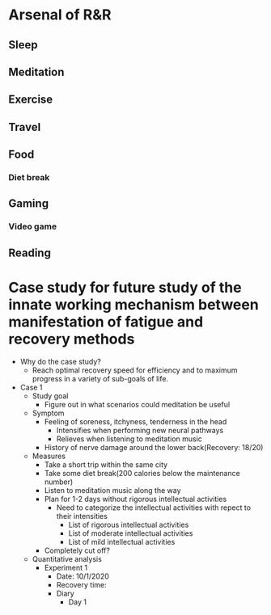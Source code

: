 
# Arsenal of R&R
## Sleep
## Meditation
## Exercise
## Travel
## Food
### Diet break
## Gaming
### Video game
## Reading

# Case study for future study of the innate working mechanism between manifestation of fatigue and recovery methods
- Why do the case study?
  - Reach optimal recovery speed for efficiency and to maximum progress in a variety of sub-goals of life.
- Case 1
  - Study goal
    - Figure out in what scenarios could meditation be useful
  - Symptom
    - Feeling of soreness, itchyness, tenderness in the head
      - Intensifies when performing new neural pathways
      - Relieves when listening to meditation music
    - History of nerve damage around the lower back(Recovery: 18/20) 
  - Measures
    - Take a short trip within the same city
    - Take some diet break(200 calories below the maintenance number)
    - Listen to meditation music along the way
    - Plan for 1-2 days without rigorous intellectual activities
      - Need to categorize the intellectual activities with repect to their intensities
        - List of rigorous intellectual activities
        - List of moderate intellectual activities
        - List of mild intellectual activities
    - Completely cut off?
  - Quantitative analysis
    - Experiment 1
      - Date: 10/1/2020
      - Recovery time: 
      - Diary
        - Day 1